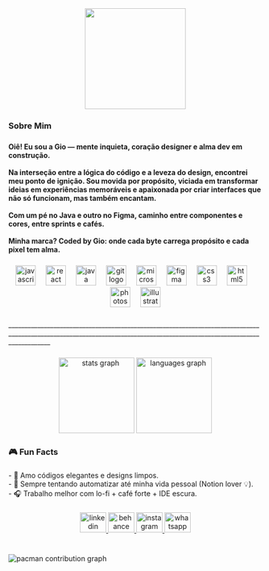 <div align="center">
  <img height="200" src="https://i.postimg.cc/2yMpbmNc/Capa-Perfil-Banner-Linkedin-Moderno-Direito-do-Consumidor-Advogada-Azul-e-Dourado.png"  />
</div>

###

<h3 align="left">Sobre Mim</h3>

###

<h4 align="left">Oiê! Eu sou a Gio — mente inquieta, coração designer e alma dev em construção.<br><br>Na interseção entre a lógica do código e a leveza do design, encontrei meu ponto de ignição. Sou movida por propósito, viciada em transformar ideias em experiências memoráveis e apaixonada por criar interfaces que não só funcionam, mas também encantam.<br><br>Com um pé no Java e outro no Figma, caminho entre componentes e cores, entre sprints e cafés.<br><br> Minha marca? Coded by Gio: onde cada byte carrega propósito e cada pixel tem alma.</h4>

###

<div align="center">
  <img src="https://cdn.jsdelivr.net/gh/devicons/devicon/icons/javascript/javascript-original.svg" height="40" alt="javascript logo"  />
  <img width="12" />
  <img src="https://cdn.jsdelivr.net/gh/devicons/devicon/icons/react/react-original.svg" height="40" alt="react logo"  />
  <img width="12" />
  <img src="https://cdn.jsdelivr.net/gh/devicons/devicon/icons/java/java-original.svg" height="40" alt="java logo"  />
  <img width="12" />
  <img src="https://cdn.jsdelivr.net/gh/devicons/devicon/icons/git/git-original.svg" height="40" alt="git logo"  />
  <img width="12" />
  <img src="https://cdn.jsdelivr.net/gh/devicons/devicon/icons/microsoftsqlserver/microsoftsqlserver-plain.svg" height="40" alt="microsoftsqlserver logo"  />
  <img width="12" />
  <img src="https://cdn.jsdelivr.net/gh/devicons/devicon/icons/figma/figma-original.svg" height="40" alt="figma logo"  />
  <img width="12" />
  <img src="https://cdn.jsdelivr.net/gh/devicons/devicon/icons/css3/css3-original.svg" height="40" alt="css3 logo"  />
  <img width="12" />
  <img src="https://cdn.jsdelivr.net/gh/devicons/devicon/icons/html5/html5-original.svg" height="40" alt="html5 logo"  />
  <img width="12" />
  <img src="https://cdn.jsdelivr.net/gh/devicons/devicon/icons/photoshop/photoshop-plain.svg" height="40" alt="photoshop logo"  />
  <img width="12" />
  <img src="https://cdn.jsdelivr.net/gh/devicons/devicon/icons/illustrator/illustrator-plain.svg" height="40" alt="illustrator logo"  />
</div>

###

<p align="left">_________________________________________________________________________________________________________________________________________________________________________</p>

###

<div align="center">
  <img src="https://github-readme-stats.vercel.app/api?username=codedbygio&hide_title=false&hide_rank=false&show_icons=true&include_all_commits=true&count_private=true&disable_animations=false&theme=dark&locale=en&hide_border=false&order=1" height="150" alt="stats graph"  />
  <img src="https://github-readme-stats.vercel.app/api/top-langs?username=codedbygio&locale=en&hide_title=false&layout=compact&card_width=320&langs_count=5&theme=dark&hide_border=false&order=2" height="150" alt="languages graph"  />
</div>

###

<h3 align="left">🎮 Fun Facts</h3>

###

<p align="left">- 🖤 Amo códigos elegantes e designs limpos.<br>- 🧩 Sempre tentando automatizar até minha vida pessoal (Notion lover 💡).<br>- 🎧 Trabalho melhor com lo-fi + café forte + IDE escura.</p>

###

<div align="center">
  <a href="https://www.linkedin.com/in/gisantosux/" target="_blank">
    <img src="https://raw.githubusercontent.com/maurodesouza/profile-readme-generator/master/src/assets/icons/social/linkedin/default.svg" width="52" height="40" alt="linkedin logo"  />
  </a>
  <a href="https://www.behance.net/codedbygio" target="_blank">
    <img src="https://raw.githubusercontent.com/maurodesouza/profile-readme-generator/master/src/assets/icons/social/behance/default.svg" width="52" height="40" alt="behance logo"  />
  </a>
  <a href="https://www.instagram.com/codedbygio/" target="_blank">
    <img src="https://raw.githubusercontent.com/maurodesouza/profile-readme-generator/master/src/assets/icons/social/instagram/default.svg" width="52" height="40" alt="instagram logo"  />
  </a>
  <a href="https://api.whatsapp.com/send/?phone=5513991928012&text=Quero+saber+mais%21&type=phone_number&app_absent=0" target="_blank">
    <img src="https://raw.githubusercontent.com/maurodesouza/profile-readme-generator/master/src/assets/icons/social/whatsapp/default.svg" width="52" height="40" alt="whatsapp logo"  />
  </a>
</div>

###

<br clear="both">

<picture>
  <source media="(prefers-color-scheme: dark)" srcset="https://raw.githubusercontent.com/codedbygio/codedbygio/output/pacman-contribution-graph-dark.svg">
  <source media="(prefers-color-scheme: light)" srcset="https://raw.githubusercontent.com/codedbygio/codedbygio/output/pacman-contribution-graph.svg">
  <img alt="pacman contribution graph" src="https://raw.githubusercontent.com/codedbygio/codedbygio/output/pacman-contribution-graph.svg">
</picture>

###
